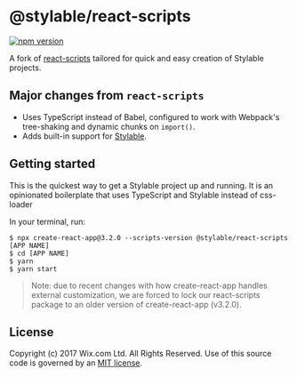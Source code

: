 # @stylable/react-scripts

[![npm version](https://img.shields.io/npm/v/@stylable/react-scripts.svg)](https://www.npmjs.com/package/@stylable/react-scripts)

A fork of [react-scripts](https://github.com/facebook/create-react-app/tree/next/packages/react-scripts) tailored for quick and easy creation of Stylable projects.

## Major changes from `react-scripts`
- Uses TypeScript instead of Babel, configured to work with Webpack's tree-shaking and dynamic chunks on `import()`.
- Adds built-in support for [Stylable](http://stylable.io/).

## Getting started

This is the quickest way to get a Stylable project up and running. It is an opinionated boilerplate that uses TypeScript and Stylable instead of css-loader

In your terminal, run:
```
$ npx create-react-app@3.2.0 --scripts-version @stylable/react-scripts [APP NAME]
$ cd [APP NAME]
$ yarn
$ yarn start
```

> Note: due to recent changes with how create-react-app handles external customization, we are forced to lock our react-scripts package to an older version of create-react-app (v3.2.0).

## License
Copyright (c) 2017 Wix.com Ltd. All Rights Reserved. Use of this source code is governed by an [MIT license](./LICENSE).
